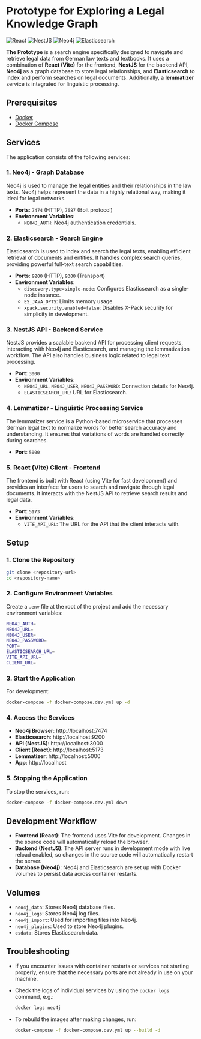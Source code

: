 # Prototype for Exploring a Legal Knowledge Graph

![React](https://img.shields.io/badge/React-20232A?style=for-the-badge&logo=react&logoColor=61DAFB)
![NestJS](https://img.shields.io/badge/NestJS-E0234E?style=for-the-badge&logo=nestjs&logoColor=white)
![Neo4j](https://img.shields.io/badge/Neo4j-008CC1?style=for-the-badge&logo=neo4j&logoColor=white)
![Elasticsearch](https://img.shields.io/badge/Elasticsearch-005571?style=for-the-badge&logo=elasticsearch&logoColor=white)

**The Prototype** is a search engine specifically designed to navigate and retrieve legal data from German law texts and textbooks. It uses a combination of **React (Vite)** for the frontend, **NestJS** for the backend API, **Neo4j** as a graph database to store legal relationships, and **Elasticsearch** to index and perform searches on legal documents. Additionally, a **lemmatizer** service is integrated for linguistic processing.

## Prerequisites

- [Docker](https://www.docker.com/get-started)
- [Docker Compose](https://docs.docker.com/compose/)

## Services

The application consists of the following services:

### 1. **Neo4j** - Graph Database

Neo4j is used to manage the legal entities and their relationships in the law texts. Neo4j helps represent the data in a highly relational way, making it ideal for legal networks.

- **Ports**: `7474` (HTTP), `7687` (Bolt protocol)
- **Environment Variables**:
  - `NEO4J_AUTH`: Neo4j authentication credentials.

### 2. **Elasticsearch** - Search Engine

Elasticsearch is used to index and search the legal texts, enabling efficient retrieval of documents and entities. It handles complex search queries, providing powerful full-text search capabilities.

- **Ports**: `9200` (HTTP), `9300` (Transport)
- **Environment Variables**:
  - `discovery.type=single-node`: Configures Elasticsearch as a single-node instance.
  - `ES_JAVA_OPTS`: Limits memory usage.
  - `xpack.security.enabled=false`: Disables X-Pack security for simplicity in development.

### 3. **NestJS API** - Backend Service

NestJS provides a scalable backend API for processing client requests, interacting with Neo4j and Elasticsearch, and managing the lemmatization workflow. The API also handles business logic related to legal text processing.

- **Port**: `3000`
- **Environment Variables**:
  - `NEO4J_URL`, `NEO4J_USER`, `NEO4J_PASSWORD`: Connection details for Neo4j.
  - `ELASTICSEARCH_URL`: URL for Elasticsearch.

### 4. **Lemmatizer** - Linguistic Processing Service

The lemmatizer service is a Python-based microservice that processes German legal text to normalize words for better search accuracy and understanding. It ensures that variations of words are handled correctly during searches.

- **Port**: `5000`

### 5. **React (Vite) Client** - Frontend

The frontend is built with React (using Vite for fast development) and provides an interface for users to search and navigate through legal documents. It interacts with the NestJS API to retrieve search results and legal data.

- **Port**: `5173`
- **Environment Variables**:
  - `VITE_API_URL`: The URL for the API that the client interacts with.

## Setup

### 1. Clone the Repository

```bash
git clone <repository-url>
cd <repository-name>
```

### 2. Configure Environment Variables

Create a `.env` file at the root of the project and add the necessary environment variables:

```bash
NEO4J_AUTH=
NEO4J_URL=
NEO4J_USER=
NEO4J_PASSWORD=
PORT=
ELASTICSEARCH_URL=
VITE_API_URL=
CLIENT_URL=
```

### 3. Start the Application

For development:

```bash
docker-compose -f docker-compose.dev.yml up -d
```

### 4. Access the Services

- **Neo4j Browser**: http://localhost:7474
- **Elasticsearch**: http://localhost:9200
- **API (NestJS)**: http://localhost:3000
- **Client (React)**: http://localhost:5173
- **Lemmatizer**: http://localhost:5000
- **App**: http://localhost

### 5. Stopping the Application

To stop the services, run:

```bash
docker-compose -f docker-compose.dev.yml down
```

## Development Workflow

- **Frontend (React)**: The frontend uses Vite for development. Changes in the source code will automatically reload the browser.
- **Backend (NestJS)**: The API server runs in development mode with live reload enabled, so changes in the source code will automatically restart the server.
- **Database (Neo4j)**: Neo4j and Elasticsearch are set up with Docker volumes to persist data across container restarts.

## Volumes

- `neo4j_data`: Stores Neo4j database files.
- `neo4j_logs`: Stores Neo4j log files.
- `neo4j_import`: Used for importing files into Neo4j.
- `neo4j_plugins`: Used to store Neo4j plugins.
- `esdata`: Stores Elasticsearch data.

## Troubleshooting

- If you encounter issues with container restarts or services not starting properly, ensure that the necessary ports are not already in use on your machine.
- Check the logs of individual services by using the `docker logs` command, e.g.:

  ```bash
  docker logs neo4j
  ```

- To rebuild the images after making changes, run:

  ```bash
  docker-compose -f docker-compose.dev.yml up --build -d
  ```
